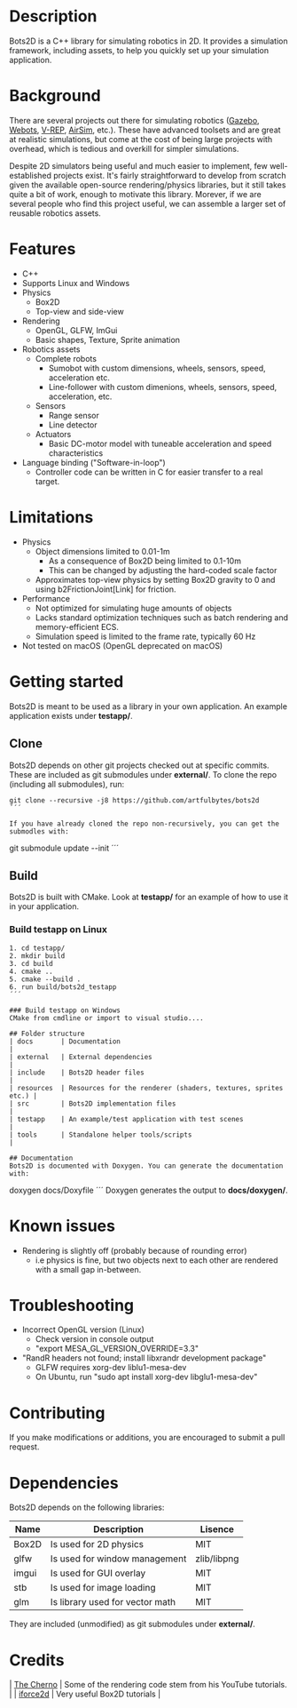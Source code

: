 # Description
Bots2D is a C++ library for simulating robotics in 2D. It provides a simulation
framework, including assets, to help you quickly set up your simulation application.

# Background
There are several projects out there for simulating robotics ([Gazebo](http://gazebosim.org/),
[Webots](https://cyberbotics.com/), [V-REP](https://www.coppeliarobotics.com/),
[AirSim](https://github.com/microsoft/AirSim), etc.). These have advanced toolsets and are
great at realistic simulations, but come at the cost of being large projects with overhead,
which is tedious and overkill for simpler simulations.

Despite 2D simulators being useful and much easier to implement, few
well-established projects exist. It's fairly straightforward to develop
from scratch given the available open-source rendering/physics libraries,
but it still takes quite a bit of work, enough to motivate this library.
Morever, if we are several people who find this project useful, we
can assemble a larger set of reusable robotics assets.

# Features
* C++
* Supports Linux and Windows
* Physics
    - Box2D
    - Top-view and side-view
* Rendering
    - OpenGL, GLFW, ImGui
    - Basic shapes, Texture, Sprite animation
* Robotics assets
    - Complete robots
        + Sumobot with custom dimensions, wheels, sensors, speed, acceleration etc.
        + Line-follower with custom dimenions, wheels, sensors, speed, acceleration, etc.
    - Sensors
        + Range sensor
        + Line detector
    - Actuators
        + Basic DC-motor model with tuneable acceleration and speed characteristics
* Language binding ("Software-in-loop")
    - Controller code can be written in C for easier transfer to a real target.

# Limitations
* Physics
    - Object dimensions limited to 0.01-1m
        + As a consequence of Box2D being limited to 0.1-10m
        + This can be changed by adjusting the hard-coded scale factor
    - Approximates top-view physics by setting Box2D gravity to 0 and
      using b2FrictionJoint[Link] for friction.
* Performance
    - Not optimized for simulating huge amounts of objects
    - Lacks standard optimization techniques such as batch rendering and memory-efficient ECS.
    - Simulation speed is limited to the frame rate, typically 60 Hz
* Not tested on macOS (OpenGL deprecated on macOS)

# Getting started
Bots2D is meant to be used as a library in your own application.
An example application exists under **testapp/**.

## Clone
Bots2D depends on other git projects checked out at specific commits. These
are included as git submodules under **external/**. To clone the repo (including all
submodules), run:

```
git clone --recursive -j8 https://github.com/artfulbytes/bots2d
´´´

If you have already cloned the repo non-recursively, you can get the submodles with:

```
git submodule update --init
´´´

## Build
Bots2D is built with CMake. Look at **testapp/** for an example of how to use it
in your application.

### Build testapp on Linux
```
1. cd testapp/
2. mkdir build
3. cd build
4. cmake ..
5. cmake --build .
6. run build/bots2d_testapp
´´´

### Build testapp on Windows
CMake from cmdline or import to visual studio....

## Folder structure
| docs       | Documentation                                                |
| external   | External dependencies                                        |
| include    | Bots2D header files                                          |
| resources  | Resources for the renderer (shaders, textures, sprites etc.) |
| src        | Bots2D implementation files                                  |
| testapp    | An example/test application with test scenes                 |
| tools      | Standalone helper tools/scripts                              |

## Documentation
Bots2D is documented with Doxygen. You can generate the documentation with:
```
doxygen docs/Doxyfile
´´´
Doxygen generates the output to **docs/doxygen/**.

# Known issues
* Rendering is slightly off (probably because of rounding error)
    - i.e physics is fine, but two objects next to each other are rendered with
      a small gap in-between.

# Troubleshooting
* Incorrect OpenGL version (Linux)
    - Check version in console output
    - "export MESA_GL_VERSION_OVERRIDE=3.3"
* "RandR headers not found; install libxrandr development package"
    - GLFW requires xorg-dev liblu1-mesa-dev
    - On Ubuntu, run "sudo apt install xorg-dev libglu1-mesa-dev"

# Contributing
If you make modifications or additions, you are encouraged to submit a pull
request.

# Dependencies
Bots2D depends on the following libraries:

| Name  | Description                     | Lisence     |
| ------| --------------------------------| ------------|
| Box2D | Is used for 2D physics          | MIT         |
| glfw  | Is used for window management   | zlib/libpng |
| imgui | Is used for GUI overlay         | MIT         |
| stb   | Is used for image loading       | MIT         |
| glm   | Is library used for vector math | MIT         |

They are included (unmodified) as git submodules under **external/**.

# Credits
| [The Cherno](https://www.youtube.com/channel/UCQ-W1KE9EYfdxhL6S4twUNw) | Some of the rendering code stem from his YouTube tutorials. |
| [iforce2d](https://www.iforce2d.net/) | Very useful Box2D tutorials |
